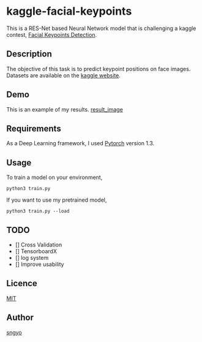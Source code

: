 # kaggle-facial-keypoints
This is a RES-Net based Neural Network model that is challenging a kaggle contest, [Facial Keypoints Detection](https://www.kaggle.com/c/facial-keypoints-detection).


## Description
The objective of this task is to predict keypoint positions on face images. Datasets are available on the [kaggle website](https://www.kaggle.com/c/facial-keypoints-detection/data).

## Demo
This is an example of my results.
[result_image](None)

## Requirements
As a Deep Learning framework, I used [Pytorch](https://pytorch.org) version 1.3.

## Usage 
To train a model on your environment, 
```
python3 train.py 
```
If you want to use my pretrained model, 
```
python3 train.py --load
```

## TODO
- [] Cross Validation
- [] TensorboardX
- [] log system
- [] Improve usability

## Licence
[MIT](https://)

## Author
[sngyo](https://github.com/sngyo)
